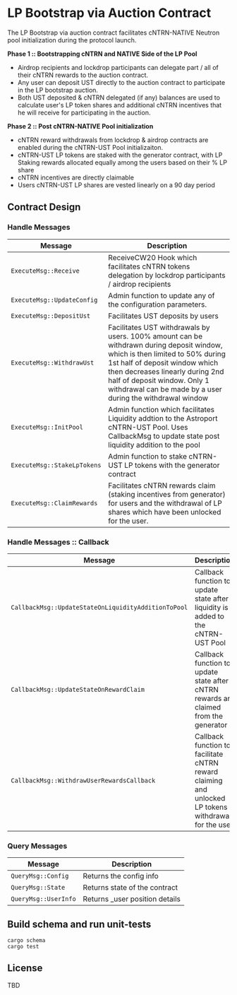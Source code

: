 # LP Bootstrap via Auction Contract

The LP Bootstrap via auction contract facilitates cNTRN-NATIVE Neutron pool initialization during the protocol launch.

**Phase 1 :: Bootstrapping cNTRN and NATIVE Side of the LP Pool**

- Airdrop recipients and lockdrop participants can delegate part / all of their cNTRN rewards to the auction contract.
- Any user can deposit UST directly to the auction contract to participate in the LP bootstrap auction.
- Both UST deposited & cNTRN delegated (if any) balances are used to calculate user's LP token shares and additional cNTRN incentives that he will receive for participating in the auction.

**Phase 2 :: Post cNTRN-NATIVE Pool initialization**

- cNTRN reward withdrawals from lockdrop & airdrop contracts are enabled during the cNTRN-UST Pool initializaiton.
- cNTRN-UST LP tokens are staked with the generator contract, with LP Staking rewards allocated equally among the users based on their % LP share
- cNTRN incentives are directly claimable
- Users cNTRN-UST LP shares are vested linearly on a 90 day period

## Contract Design

### Handle Messages

| Message                     | Description                                                                                                                                                                                                                                                                                   |
| --------------------------- | --------------------------------------------------------------------------------------------------------------------------------------------------------------------------------------------------------------------------------------------------------------------------------------------- |
| `ExecuteMsg::Receive`       | ReceiveCW20 Hook which facilitates cNTRN tokens delegation by lockdrop participants / airdrop recipients                                                                                                                                                                                      |
| `ExecuteMsg::UpdateConfig`  | Admin function to update any of the configuration parameters.                                                                                                                                                                                                                                 |
| `ExecuteMsg::DepositUst`    | Facilitates UST deposits by users                                                                                                                                                                                                                                                             |
| `ExecuteMsg::WithdrawUst`   | Facilitates UST withdrawals by users. 100% amount can be withdrawn during deposit window, which is then limited to 50% during 1st half of deposit window which then decreases linearly during 2nd half of deposit window. Only 1 withdrawal can be made by a user during the withdrawal window |
| `ExecuteMsg::InitPool`      | Admin function which facilitates Liquidity addtion to the Astroport cNTRN-UST Pool. Uses CallbackMsg to update state post liquidity addition to the pool                                                                                                                                      |
| `ExecuteMsg::StakeLpTokens` | Admin function to stake cNTRN-UST LP tokens with the generator contract                                                                                                                                                                                                                       |
| `ExecuteMsg::ClaimRewards`  | Facilitates cNTRN rewards claim (staking incentives from generator) for users and the withdrawal of LP shares which have been unlocked for the user.                                                                                                                                          |

### Handle Messages :: Callback

| Message                                             | Description                                                                                          |
| --------------------------------------------------- | ---------------------------------------------------------------------------------------------------- |
| `CallbackMsg::UpdateStateOnLiquidityAdditionToPool` | Callback function to update state after liquidity is added to the cNTRN-UST Pool                     |
| `CallbackMsg::UpdateStateOnRewardClaim`             | Callback function to update state after cNTRN rewards are claimed from the generator                 |
| `CallbackMsg::WithdrawUserRewardsCallback`          | Callback function to facilitate cNTRN reward claiming and unlocked LP tokens withdrawal for the user |

### Query Messages

| Message              | Description                   |
| -------------------- | ----------------------------- |
| `QueryMsg::Config`   | Returns the config info       |
| `QueryMsg::State`    | Returns state of the contract |
| `QueryMsg::UserInfo` | Returns _user position details |

## Build schema and run unit-tests

```
cargo schema
cargo test
```

## License

TBD
